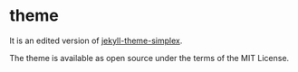 # theme

It is an edited version of [jekyll-theme-simplex](https://github.com/andreondra/jekyll-theme-simplex/).

The theme is available as open source under the terms of the MIT License.
